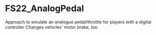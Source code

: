 # FS22_AnalogPedal

Approach to emulate an analogue pedal/throttle for players with a digital controller
Changes vehicles' motor brake, too
